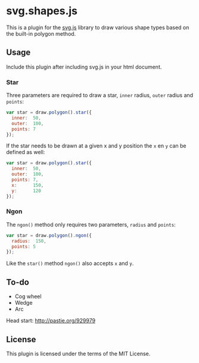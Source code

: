 # svg.shapes.js

This is a plugin for the [svg.js](http://svgjs.com) library to draw various shape types based on the built-in polygon method.


## Usage

Include this plugin after including svg.js in your html document.

### Star
Three parameters are required to draw a star, `inner` radius, `outer` radius and `points`:

```javascript
var star = draw.polygon().star({
  inner:  50,
  outer:  100,
  points: 7
});
```

If the star needs to be drawn at a given x and y position the `x` en `y` can be defined as well:

```javascript
var star = draw.polygon().star({
  inner:  50,
  outer:  100,
  points: 7,
  x:      150,
  y:      120
});
```

### Ngon
The `ngon()` method only requires two parameters, `radius` and `points`:

```javascript
var star = draw.polygon().ngon({
  radius:  150,
  points: 5
});
```

Like the `star()` method `ngon()` also accepts `x` and `y`.



## To-do
- Cog wheel
- Wedge
- Arc

Head start: http://pastie.org/929979

## License
This plugin is licensed under the terms of the MIT License.
